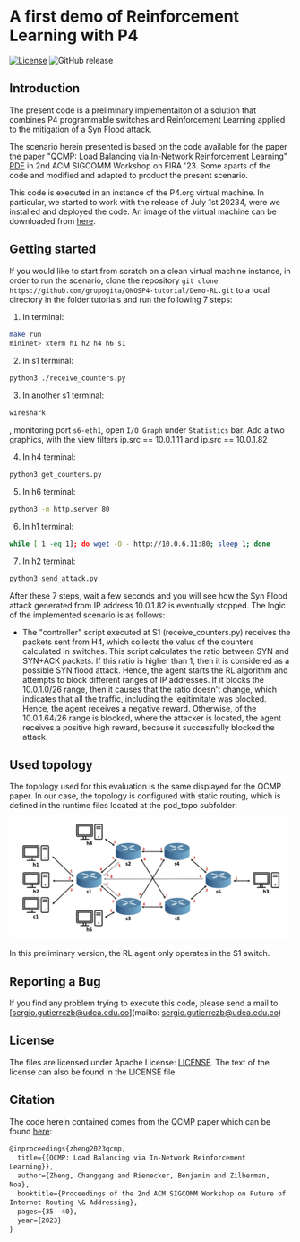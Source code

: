 # A first demo of Reinforcement Learning with P4
[![License](https://img.shields.io/badge/License-Apache%202.0-blue.svg)](https://opensource.org/licenses/Apache-2.0)
![GitHub release](https://img.shields.io/badge/pre--release%20tag-v0.2.0-orange)

## Introduction

The present code is a preliminary implementaiton of a solution that combines P4 programmable switches and Reinforcement Learning applied to the mitigation of a Syn Flood attack.

The scenario herein presented is based on the code available for the paper the paper "QCMP: Load Balancing via In-Network Reinforcement Learning" [PDF](./images/Zheng_et_al_2023_QCMP_load_balancing.pdf) in 2nd ACM SIGCOMM Workshop on FIRA '23. Some aparts of the code and modified and adapted to product the present scenario. 

This code is executed in an instance of the P4.org virtual machine. In particular, we started to work with the release of July 1st 20234, were we installed and deployed the code. An image of the virtual machine can be downloaded from [here](https://udeaeduco-my.sharepoint.com/:u:/g/personal/sergio_gutierrezb_udea_edu_co/EcXkZsdvi7ZGtJmXWn8t9C8BIZu1Yz1MYLxw89EkWyJ5IA?e=1lfG80).

## Getting started
If you would like to start from scratch on a clean virtual machine instance, in order to run the scenario, clone the repository ```git clone https://github.com/grupogita/ONOSP4-tutorial/Demo-RL.git``` to a local directory in the folder tutorials and run the following 7 steps:

1. In terminal:
```bash
make run
mininet> xterm h1 h2 h4 h6 s1 
```

2. In s1 terminal:
```bash
python3 ./receive_counters.py
```

3. In another s1 terminal:
```bash
wireshark
```
, monitoring port ```s6-eth1```, open ```I/O Graph``` under ```Statistics``` bar. Add a two graphics, with the view filters ip.src == 10.0.1.11 and ip.src == 10.0.1.82

4. In h4 terminal:
```bash
python3 get_counters.py
```

5. In h6 terminal:
```bash
python3 -m http.server 80
```

6. In h1 terminal:
```bash
while [ 1 -eq 1]; do wget -O - http://10.0.6.11:80; sleep 1; done
```

7. In h2 terminal:
```bash
python3 send_attack.py
```

After these 7 steps, wait a few seconds and you will see how the Syn Flood attack generated from IP address 10.0.1.82 is eventually stopped. The logic of the implemented scenario is as follows:

- The "controller" script executed at S1 (receive\_counters.py) receives the packets sent from H4, which collects the valus of the counters calculated in switches. This script calculates the ratio between SYN and SYN+ACK packets. If this ratio is higher than 1, then it is considered as a possible SYN flood attack. Hence, the agent starts the RL algorithm and attempts to block different ranges of IP addresses. If it blocks the 10.0.1.0/26 range, then it causes that the ratio doesn't change, which indicates that all the traffic, including the legitimitate was blocked. Hence, the agent receives a negative reward. Otherwise, of the 10.0.1.64/26 range is blocked, where the attacker is located, the agent receives a positive high reward, because it successfully blocked the attack. 



## Used topology
The topology used for this evaluation is the same displayed for the QCMP paper. In our case, the topology is configured with static routing, which is defined in the runtime files located at the pod\_topo subfolder:

<img src="./images/topology.jpg" width = "500"  align= left/>

In this preliminary version, the RL agent only operates in the S1 switch.

## Reporting a Bug
If you find any problem trying to execute this code, please send a mail to [sergio.gutierrezb@udea.edu.co](mailto: sergio.gutierrezb@udea.edu.co)
## License

The files are licensed under Apache License: [LICENSE](./LICENSE). The text of the license can also be found in the LICENSE file.

## Citation
The code herein contained comes from the QCMP paper which can be found [here](https://dl.acm.org/doi/abs/10.1145/3607504.3609291):

```
@inproceedings{zheng2023qcmp,
  title={{QCMP: Load Balancing via In-Network Reinforcement Learning}},
  author={Zheng, Changgang and Rienecker, Benjamin and Zilberman, Noa},
  booktitle={Proceedings of the 2nd ACM SIGCOMM Workshop on Future of Internet Routing \& Addressing},
  pages={35--40},
  year={2023}
}
```

